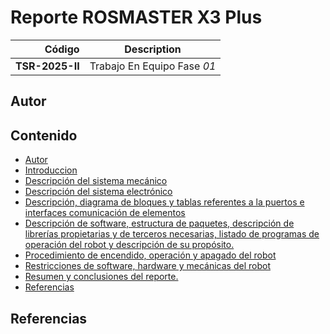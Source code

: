 # Reporte ROSMASTER X3 Plus

| Código | Description |
| ------:| ----------- | 
| **TSR-2025-II** | Trabajo En Equipo Fase *01* |

## Autor



## Contenido

- [Autor](#Autor)
- [Introduccion](./Files/Introduccion.md)
- [Descripción del sistema mecánico](./Files/Sistema_mecanico.md)
- [Descripción del sistema electrónico](./Files/Sistema_electronico.md)
- [Descripción, diagrama de bloques y tablas referentes a la puertos e interfaces comunicación de elementos](./Files/Sistema_comunicacion.md)
- [Descripción de software, estructura de paquetes, descripción de librerías propietarias y de terceros necesarias, listado de  programas de operación del robot  y descripción de su propósito.](./Files/Software_paquetes_y_librerias.md)
- [Procedimiento de encendido, operación y apagado del robot](./Files/Encendido_y_operacion.md)
- [Restricciones de software, hardware y mecánicas del robot](./Files/Restricciones.md)
- [Resumen y conclusiones del reporte.](./Files/Conclusion.md)
- [Referencias](#Referencias)

## Referencias
